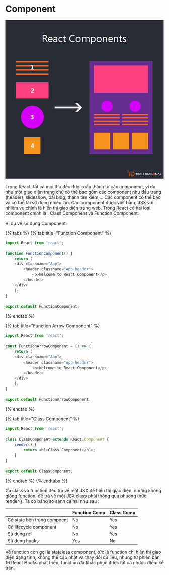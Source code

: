 # Component

![](.gitbook/assets/react-components-blog-image.jpg)

Trong React, tất cả mọi thứ đều được cấu thành từ các component, ví dụ như một giao diện trang chủ có thể bao gồm các component như đầu trang \(header\), slideshow, bài blog, thanh tìm kiếm,... Các component có thể bao  và có thể tái sử dụng nhiều lần. Các component được viết bằng JSX với nhiệm vụ chính là hiển thị giao diện trang web. Trong React có hai loại component chính là : Class Component và Function Component.

Ví dụ về sử dụng Component:

{% tabs %}
{% tab title="Function Component" %}
```javascript
import React from 'react';

function FunctionComponent() {
    return (
    <div classname="App">
        <header classname="App-header">
            <p>Welcome to React Component</p>
        </header>
    </div>
    );
}

export default FunctionComponent;
```
{% endtab %}

{% tab title="Function Arrow Component" %}
```javascript
import React from 'react';

const FunctionArrowComponent = () => {
    return (
    <div classname="App">
        <header classname="App-header">
            <p>Welcome to React Component</p>
        </header>
    </div>
    );
}

export default FunctionArrowComponent;
```
{% endtab %}

{% tab title="Class Component" %}
```javascript
import React from 'react';

class ClassComponent extends React.Component {
    render() {
        return <h1>Class Component</h1>;
    }
}

export default ClassComponent;
```
{% endtab %}
{% endtabs %}

Cả class và function đều trả về một JSX để hiển thị giao diện, nhưng không giống function, để trả về một JSX class phải thông qua phương thức render\(\). Ta có bảng so sánh cả hai như sau :

|  | Function Comp | Class Comp |
| :--- | :--- | :--- |
| Có state bên trong compoent | No | Yes |
| Có lifecycle component | No | Yes |
| Sử dụng ref | No | Yes |
| Sử dụng hooks | Yes | No |

Về function còn gọi là stateless component, tức là function chỉ hiển thị giao diện dạng tĩnh, không thể cập nhật và thay đổi dữ liệu, nhưng từ phiên bản 16 React Hooks phát triển, function đã khắc phục được tất cả nhược điểm kể trên.



